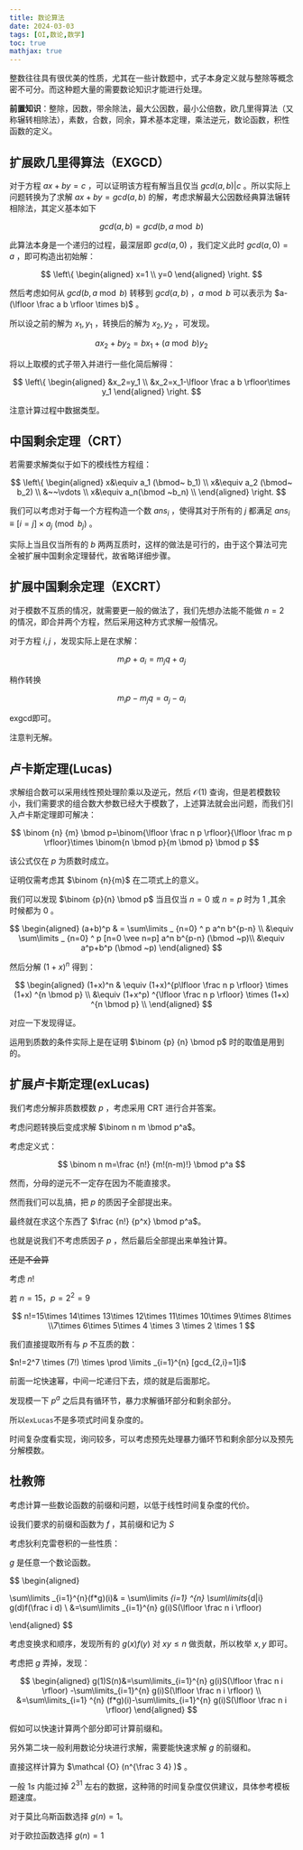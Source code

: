 ```yaml
---
title: 数论算法
date: 2024-03-03
tags: [OI,数论,数学]
toc: true
mathjax: true
---
```


整数往往具有很优美的性质，尤其在一些计数题中，式子本身定义就与整除等概念密不可分。而这种题大量的需要数论知识才能进行处理。

**前置知识**：整除，因数，带余除法，最大公因数，最小公倍数，欧几里得算法（又称辗转相除法），素数，合数，同余，算术基本定理，乘法逆元，数论函数，积性函数的定义。

## 扩展欧几里得算法（EXGCD）

对于方程 $ax+by=c$ ，可以证明该方程有解当且仅当 $gcd(a,b)|c$ 。所以实际上问题转换为了求解 $ax+by=gcd(a,b)$ 的解，考虑求解最大公因数经典算法辗转相除法，其定义基本如下

$$
gcd(a,b)=gcd(b,a \bmod b)
$$

此算法本身是一个递归的过程，最深层即 $gcd(a,0)$ ，我们定义此时 $gcd(a,0)=a$ ，即可构造出初始解：

$$
\left\{
    \begin{aligned}
        x=1 \\
        y=0 
    \end{aligned}
\right.
$$

然后考虑如何从 $gcd(b,a \bmod b)$ 转移到 $gcd(a,b)$ ，$a \bmod b$ 可以表示为 $a-(\lfloor \frac a b \rfloor \times b)$ 。

所以设之前的解为 $x_1,y_1$ ，转换后的解为 $x_2,y_2$ ，可发现。

$$
ax_2+by_2=bx_1+(a \bmod b)y_2
$$

将以上取模的式子带入并进行一些化简后解得：

$$
\left\{
    \begin{aligned}
        &x_2=y_1 \\
        &x_2=x_1-\lfloor \frac a b \rfloor\times y_1 
    \end{aligned}
\right.
$$

注意计算过程中数据类型。

## 中国剩余定理（CRT）

若需要求解类似于如下的模线性方程组：

$$
\left\{
    \begin{aligned}
        x&\equiv a_1 (\bmod~ b_1) \\
        x&\equiv a_2 (\bmod~ b_2) \\
         &~~\vdots \\
        x&\equiv a_n(\bmod ~b_n) \\
    \end{aligned}
\right.
$$

我们可以考虑对于每一个方程构造一个数 $ans_i$ ，使得其对于所有的 $j$ 都满足 $ans_i \equiv [i=j]\times a_j \pmod {b_j}$ 。

实际上当且仅当所有的 $b$ 两两互质时，这样的做法是可行的，由于这个算法可完全被扩展中国剩余定理替代，故省略详细步骤。

## 扩展中国剩余定理（EXCRT）

对于模数不互质的情况，就需要更一般的做法了，我们先想办法能不能做 $n=2$ 的情况，即合并两个方程，然后采用这种方式求解一般情况。

对于方程 $i,j$ ，发现实际上是在求解：

$$
m_ip+a_i=m_jq+a_j
$$

稍作转换

$$
m_ip-m_jq=a_j-a_i
$$

exgcd即可。

注意判无解。

## 卢卡斯定理(Lucas)

求解组合数可以采用线性预处理阶乘以及逆元，然后 $\mathcal{O}(1)$ 查询，但是若模数较小，我们需要求的组合数大参数已经大于模数了，上述算法就会出问题，而我们引入卢卡斯定理即可解决：

$$
\binom {n} {m} \bmod p=\binom{\lfloor \frac n p \rfloor}{\lfloor \frac m p \rfloor}\times \binom{n \bmod p}{m \bmod p} \bmod p
$$

该公式仅在 $p$ 为质数时成立。

证明仅需考虑其 $\binom {n}{m}$ 在二项式上的意义。

我们可以发现 $\binom {p}{n} \bmod p$ 当且仅当 $n=0$ 或 $n=p$ 时为 $1$ ,其余时候都为 $0$ 。

$$
\begin{aligned}
(a+b)^p & = \sum\limits _ {n=0} ^ p a^n b^{p-n} \\
&\equiv   \sum\limits _ {n=0} ^ p [n=0 \vee n=p] a^n b^{p-n} (\bmod ~p)\\
&\equiv   a^p+b^p (\bmod ~p) 
\end{aligned}
$$

然后分解 $(1+x) ^ n$ 得到：

$$
\begin{aligned}
(1+x)^n & \equiv (1+x)^{p\lfloor \frac n p \rfloor} \times (1+x) ^{n \bmod  p} \\
&\equiv (1+x^p) ^{\lfloor \frac n p \rfloor} \times (1+x) ^{n \bmod  p} \\
\end{aligned}
$$

对应一下发现得证。

运用到质数的条件实际上是在证明 $\binom {p} {n} \bmod p$ 时的取值是用到的。

## 扩展卢卡斯定理(exLucas)

我们考虑分解非质数模数 $p$ ，考虑采用 CRT 进行合并答案。

考虑问题转换后变成求解 $\binom n m \bmod p^a$。

考虑定义式：

$$
\binom n m=\frac {n!} {m!(n-m)!} \bmod p^a 
$$

然而，分母的逆元不一定存在因为不能直接求。

然而我们可以乱搞，把 $p$ 的质因子全部提出来。

最终就在求这个东西了 $\frac {n!} {p^x} \bmod p^a$。

也就是说我们不考虑质因子 $p$ ，然后最后全部提出来单独计算。

~~还是不会算~~

考虑 $n!$

若 $n=15，p=2^2=9$

$$
n!=15\times 14\times 13\times 12\times 11\times 10\times 9\times 8\times \\7\times 6\times 5\times 4 \times 3 \times 2 \times 1
$$

我们直接提取所有与 $p$ 不互质的数：

$n!=2^7 \times (7!) \times \prod \limits _{i=1}^{n} [gcd_{2,i}=1]i$

前面一坨快速幂，中间一坨递归下去，烦的就是后面那坨。

发现模一下 $p^a$ 之后具有循环节，暴力求解循环部分和剩余部分。

所以`exLucas`不是多项式时间复杂度的。

时间复杂度看实现，询问较多，可以考虑预先处理暴力循环节和剩余部分以及预先分解模数。

## 杜教筛

考虑计算一些数论函数的前缀和问题，以低于线性时间复杂度的代价。

设我们要求的前缀和函数为 $f$ ，其前缀和记为 $S$

考虑狄利克雷卷积的一些性质：

$g$ 是任意一个数论函数。


$$
\begin{aligned}

\sum\limits _{i=1}^{n}(f*g)(i)& = \sum\limits _{i=1} ^{n} \sum\limits_{d|i} g(d)f(\frac i d) \\
&=\sum\limits _{i=1}^{n} g(i)S(\lfloor \frac n i \rfloor)

\end{aligned}
$$

考虑变换求和顺序，发现所有的 $g(x)f(y)$ 对 $xy\leq n$ 做贡献，所以枚举 $x,y$ 即可。

考虑把 $g$ 弄掉，发现：

$$
\begin{aligned}
g(1)S(n)&=\sum\limits_{i=1}^{n} g(i)S(\lfloor \frac n i \rfloor) -\sum\limits_{i=1}^{n} g(i)S(\lfloor \frac n i \rfloor) \\
&=\sum\limits_{i=1} ^{n} (f*g)(i)-\sum\limits_{i=1}^{n} g(i)S(\lfloor \frac n i \rfloor) 
\end{aligned}
$$

假如可以快速计算两个部分即可计算前缀和。

另外第二块一般利用数论分块进行求解，需要能快速求解 $g$ 的前缀和。

直接这样计算为 $\mathcal {O} (n^{\frac 3 4} )$ 。

一般 $1s$ 内能过掉 $2^{31}$ 左右的数据，这种筛的时间复杂度仅供建议，具体参考模板题速度。

对于莫比乌斯函数选择 $g(n)=1$。

对于欧拉函数选择 $g(n)=1$

